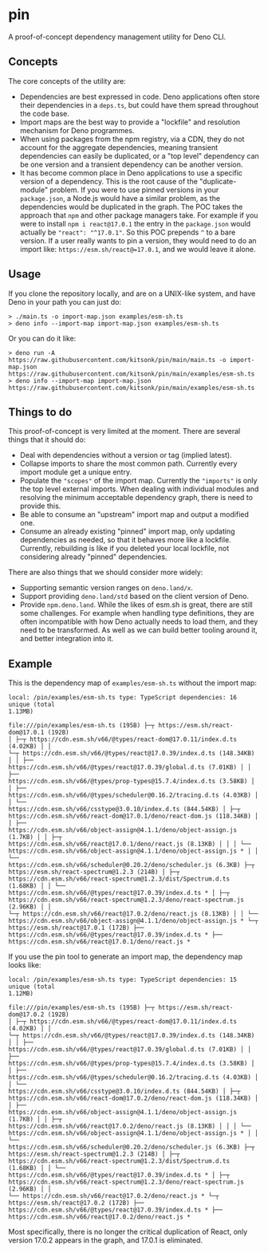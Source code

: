 # pin

A proof-of-concept dependency management utility for Deno CLI.

## Concepts

The core concepts of the utility are:

- Dependencies are best expressed in code. Deno applications often store their
  dependencies in a `deps.ts`, but could have them spread throughout the code
  base.
- Import maps are the best way to provide a "lockfile" and resolution mechanism
  for Deno programmes.
- When using packages from the npm registry, via a CDN, they do not account for
  the aggregate dependencies, meaning transient dependencies can easily be
  duplicated, or a "top level" dependency can be one version and a transient
  dependency can be another version.
- It has become common place in Deno applications to use a specific version of a
  dependency. This is the root cause of the "duplicate-module" problem. If you
  were to use pinned versions in your `package.json`, a Node.js would have a
  similar problem, as the dependencies would be duplicated in the graph. The POC
  takes the approach that `npm` and other package managers take. For example if
  you were to install `npm i react@17.0.1` the entry in the `package.json` would
  actually be `"react": "^17.0.1"`. So this POC prepends `^` to a bare version.
  If a user really wants to pin a version, they would need to do an import like:
  `https://esm.sh/react@=17.0.1`, and we would leave it alone.

## Usage

If you clone the repository locally, and are on a UNIX-like system, and have
Deno in your path you can just do:

```
> ./main.ts -o import-map.json examples/esm-sh.ts
> deno info --import-map import-map.json examples/esm-sh.ts
```

Or you can do it like:

```
> deno run -A https://raw.githubusercontent.com/kitsonk/pin/main/main.ts -o import-map.json https://raw.githubusercontent.com/kitsonk/pin/main/examples/esm-sh.ts
> deno info --import-map import-map.json https://raw.githubusercontent.com/kitsonk/pin/main/examples/esm-sh.ts
```

## Things to do

This proof-of-concept is very limited at the moment. There are several things
that it should do:

- Deal with dependencies without a version or tag (implied latest).
- Collapse imports to share the most common path. Currently every import module
  get a unique entry.
- Populate the `"scopes"` of the import map. Currently the `"imports"` is only
  the top level external imports. When dealing with individual modules and
  resolving the minimum acceptable dependency graph, there is need to provide
  this.
- Be able to consume an "upstream" import map and output a modified one.
- Consume an already existing "pinned" import map, only updating dependencies as
  needed, so that it behaves more like a lockfile. Currently, rebuilding is like
  if you deleted your local lockfile, not considering already "pinned"
  dependencies.

There are also things that we should consider more widely:

- Supporting semantic version ranges on `deno.land/x`.
- Support providing `deno.land/std` based on the client version of Deno.
- Provide `npm.deno.land`. While the likes of esm.sh is great, there are still
  some challenges. For example when handling type definitions, they are often
  incompatible with how Deno actually needs to load them, and they need to be
  transformed. As well as we can build better tooling around it, and better
  integration into it.

## Example

This is the dependency map of `examples/esm-sh.ts` without the import map:

```
local: /pin/examples/esm-sh.ts type: TypeScript dependencies: 16 unique (total
1.13MB)

file:///pin/examples/esm-sh.ts (195B) ├─┬ https://esm.sh/react-dom@17.0.1 (192B)
│ ├─┬ https://cdn.esm.sh/v66/@types/react-dom@17.0.11/index.d.ts (4.02KB) │ │
└─┬ https://cdn.esm.sh/v66/@types/react@17.0.39/index.d.ts (148.34KB) │ │ ├──
https://cdn.esm.sh/v66/@types/react@17.0.39/global.d.ts (7.01KB) │ │ ├──
https://cdn.esm.sh/v66/@types/prop-types@15.7.4/index.d.ts (3.58KB) │ │ ├──
https://cdn.esm.sh/v66/@types/scheduler@0.16.2/tracing.d.ts (4.03KB) │ │ └──
https://cdn.esm.sh/v66/csstype@3.0.10/index.d.ts (844.54KB) │ ├─┬
https://cdn.esm.sh/v66/react-dom@17.0.1/deno/react-dom.js (118.34KB) │ │ ├──
https://cdn.esm.sh/v66/object-assign@4.1.1/deno/object-assign.js (1.7KB) │ │ ├─┬
https://cdn.esm.sh/v66/react@17.0.1/deno/react.js (8.13KB) │ │ │ └──
https://cdn.esm.sh/v66/object-assign@4.1.1/deno/object-assign.js * │ │ └──
https://cdn.esm.sh/v66/scheduler@0.20.2/deno/scheduler.js (6.3KB) ├─┬
https://esm.sh/react-spectrum@1.2.3 (214B) │ ├─┬
https://cdn.esm.sh/v66/react-spectrum@1.2.3/dist/Spectrum.d.ts (1.68KB) │ │ └──
https://cdn.esm.sh/v66/@types/react@17.0.39/index.d.ts * │ ├─┬
https://cdn.esm.sh/v66/react-spectrum@1.2.3/deno/react-spectrum.js (2.96KB) │ │
└─┬ https://cdn.esm.sh/v66/react@17.0.2/deno/react.js (8.13KB) │ │ └──
https://cdn.esm.sh/v66/object-assign@4.1.1/deno/object-assign.js * └─┬
https://esm.sh/react@17.0.1 (172B) ├──
https://cdn.esm.sh/v66/@types/react@17.0.39/index.d.ts * ├──
https://cdn.esm.sh/v66/react@17.0.1/deno/react.js *
```

If you use the pin tool to generate an import map, the dependency map looks
like:

```
local: /pin/examples/esm-sh.ts type: TypeScript dependencies: 15 unique (total
1.12MB)

file:///pin/examples/esm-sh.ts (195B) ├─┬ https://esm.sh/react-dom@17.0.2 (192B)
│ ├─┬ https://cdn.esm.sh/v66/@types/react-dom@17.0.11/index.d.ts (4.02KB) │ │
└─┬ https://cdn.esm.sh/v66/@types/react@17.0.39/index.d.ts (148.34KB) │ │ ├──
https://cdn.esm.sh/v66/@types/react@17.0.39/global.d.ts (7.01KB) │ │ ├──
https://cdn.esm.sh/v66/@types/prop-types@15.7.4/index.d.ts (3.58KB) │ │ ├──
https://cdn.esm.sh/v66/@types/scheduler@0.16.2/tracing.d.ts (4.03KB) │ │ └──
https://cdn.esm.sh/v66/csstype@3.0.10/index.d.ts (844.54KB) │ ├─┬
https://cdn.esm.sh/v66/react-dom@17.0.2/deno/react-dom.js (118.34KB) │ │ ├──
https://cdn.esm.sh/v66/object-assign@4.1.1/deno/object-assign.js (1.7KB) │ │ ├─┬
https://cdn.esm.sh/v66/react@17.0.2/deno/react.js (8.13KB) │ │ │ └──
https://cdn.esm.sh/v66/object-assign@4.1.1/deno/object-assign.js * │ │ └──
https://cdn.esm.sh/v66/scheduler@0.20.2/deno/scheduler.js (6.3KB) ├─┬
https://esm.sh/react-spectrum@1.2.3 (214B) │ ├─┬
https://cdn.esm.sh/v66/react-spectrum@1.2.3/dist/Spectrum.d.ts (1.68KB) │ │ └──
https://cdn.esm.sh/v66/@types/react@17.0.39/index.d.ts * │ ├─┬
https://cdn.esm.sh/v66/react-spectrum@1.2.3/deno/react-spectrum.js (2.96KB) │ │
└── https://cdn.esm.sh/v66/react@17.0.2/deno/react.js * └─┬
https://esm.sh/react@17.0.2 (172B) ├──
https://cdn.esm.sh/v66/@types/react@17.0.39/index.d.ts * ├──
https://cdn.esm.sh/v66/react@17.0.2/deno/react.js *
```

Most specifically, there is no longer the critical duplication of React, only
version 17.0.2 appears in the graph, and 17.0.1 is eliminated.

```
```
